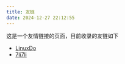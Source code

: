 ```yaml
---
title: 友链
date: 2024-12-27 22:12:55
---
```


这是一个友情链接的页面，目前收录的友链如下

- [LinuxDo](/links/LinuxDo/)
- [7li7li](/links/7li7li/)